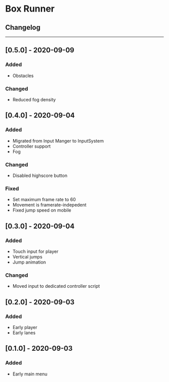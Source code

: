# Box Runner

## Changelog
---

## [0.5.0] - 2020-09-09
### Added
- Obstacles

### Changed
- Reduced fog density

## [0.4.0] - 2020-09-04
### Added
- Migrated from Input Manger to InputSystem
- Controller support
- Fog

### Changed
- Disabled highscore button

### Fixed
- Set maximum frame rate to 60
- Movement is framerate-indepedent
- Fixed jump speed on mobile

## [0.3.0] - 2020-09-04
### Added
- Touch input for player
- Vertical jumps
- Jump animation
### Changed
- Moved input to dedicated controller script

## [0.2.0] - 2020-09-03
### Added
- Early player
- Early lanes

## [0.1.0] - 2020-09-03
### Added
- Early main menu
